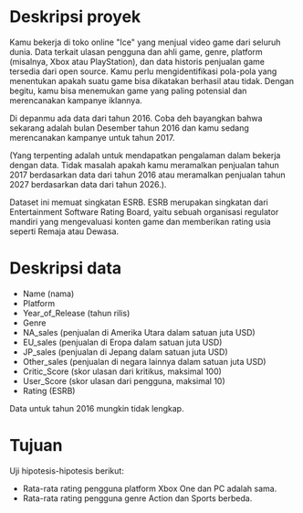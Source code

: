 # Deskripsi proyek
Kamu bekerja di toko online "Ice" yang menjual video game dari seluruh dunia. 
Data terkait ulasan pengguna dan ahli game, genre, platform (misalnya, Xbox atau PlayStation), dan data historis penjualan game tersedia dari open source. 
Kamu perlu mengidentifikasi pola-pola yang menentukan apakah suatu game bisa dikatakan berhasil atau tidak. 
Dengan begitu, kamu bisa menemukan game yang paling potensial dan merencanakan kampanye iklannya.

Di depanmu ada data dari tahun 2016. Coba deh bayangkan bahwa sekarang adalah bulan Desember tahun 2016 dan kamu sedang merencanakan kampanye untuk tahun 2017. 

(Yang terpenting adalah untuk mendapatkan pengalaman dalam bekerja dengan data.
Tidak masalah apakah kamu meramalkan penjualan tahun 2017 berdasarkan data dari tahun 2016 atau meramalkan penjualan tahun 2027 berdasarkan data dari tahun 2026.).

Dataset ini memuat singkatan ESRB. 
ESRB merupakan singkatan dari Entertainment Software Rating Board, yaitu sebuah organisasi regulator mandiri yang mengevaluasi konten game dan memberikan rating usia seperti 
Remaja atau Dewasa.

# Deskripsi data
* Name (nama) 
* Platform 
* Year_of_Release (tahun rilis) 
* Genre 
* NA_sales (penjualan di Amerika Utara dalam satuan juta USD) 
* EU_sales (penjualan di Eropa dalam satuan juta USD) 
* JP_sales (penjualan di Jepang dalam satuan juta USD) 
* Other_sales (penjualan di negara lainnya dalam satuan juta USD) 
* Critic_Score (skor ulasan dari kritikus, maksimal 100) 
* User_Score (skor ulasan dari pengguna, maksimal 10) 
* Rating (ESRB)

Data untuk tahun 2016 mungkin tidak lengkap.

# Tujuan
Uji hipotesis-hipotesis berikut:

* Rata-rata rating pengguna platform Xbox One dan PC adalah sama. 
* Rata-rata rating pengguna genre Action dan Sports berbeda.
